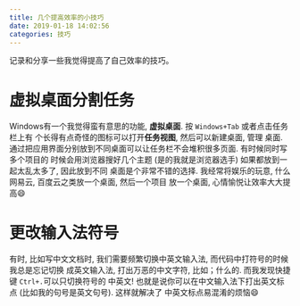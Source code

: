 ```yaml
---
title: 几个提高效率的小技巧
date: 2019-01-18 14:02:56
categories: 技巧
---
```


记录和分享一些我觉得提高了自己效率的技巧。

<!-- More -->

# 虚拟桌面分割任务

Windows有一个我觉得蛮有意思的功能, **虚拟桌面**. 按 `Windows+Tab` 或者点击任务栏上有
个长得有点奇怪的图标可以打开**任务视图**, 然后可以新建桌面, 管理
桌面. 通过把应用界面分别放到不同桌面可以让任务栏不会堆积很多页面. 有时候同时写多个项目的
时候会用浏览器搜好几个主题 (是的我就是浏览器选手) 如果都放到一起太乱太多了, 因此放到不同
桌面是个非常不错的选择. 我经常将娱乐的玩意, 什么网易云, 百度云之类放一个桌面, 然后一个项目
放一个桌面, 心情愉悦让效率大大提高:smile:

# 更改输入法符号

有时, 比如写中文文档时, 我们需要频繁切换中英文输入法, 而代码中打符号的时候我总是忘记切换
成英文输入法, 打出万恶的中文字符, 比如；什么的. 而我发现快捷键 `Ctrl+.`可以只切换符号的
中英文! 也就是说你可以在中文输入法下打出英文标点 (比如我的句号是英文句号). 这样就解决了
中英文标点易混淆的烦恼:smile:

<!-- TODO -->
<!-- chrom -->